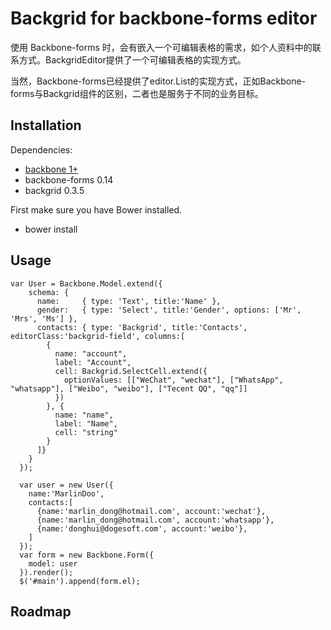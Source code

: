 # Backgrid for backbone-forms editor

使用 Backbone-forms 时，会有嵌入一个可编辑表格的需求，如个人资料中的联系方式。BackgridEditor提供了一个可编辑表格的实现方式。

当然，Backbone-forms已经提供了editor.List的实现方式，正如Backbone-forms与Backgrid组件的区别，二者也是服务于不同的业务目标。

## Installation

Dependencies:

* [backbone 1+](http://documentcloud.github.io/backbone/)
* backbone-forms 0.14
* backgrid 0.3.5

First make sure you have Bower installed.

* bower install

## Usage

    var User = Backbone.Model.extend({
        schema: {
          name:     { type: 'Text', title:'Name' },
          gender:   { type: 'Select', title:'Gender', options: ['Mr', 'Mrs', 'Ms'] },
          contacts: { type: 'Backgrid', title:'Contacts', editorClass:'backgrid-field', columns:[
            {
              name: "account",
              label: "Account",
              cell: Backgrid.SelectCell.extend({
                optionValues: [["WeChat", "wechat"], ["WhatsApp", "whatsapp"], ["Weibo", "weibo"], ["Tecent QQ", "qq"]]
              })
            }, {
              name: "name",
              label: "Name",
              cell: "string"
            }
          ]}
        }
      });
      
      var user = new User({
        name:'MarlinDoo',
        contacts:[
          {name:'marlin_dong@hotmail.com', account:'wechat'},
          {name:'marlin_dong@hotmail.com', account:'whatsapp'},
          {name:'donghui@dogesoft.com', account:'weibo'},
        ]
      });
      var form = new Backbone.Form({
        model: user
      }).render();
      $('#main').append(form.el);
    

## Roadmap


